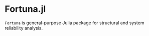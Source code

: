 # Fortuna.jl

`Fortuna` is general-purpose Julia package for structural and system reliability analysis.